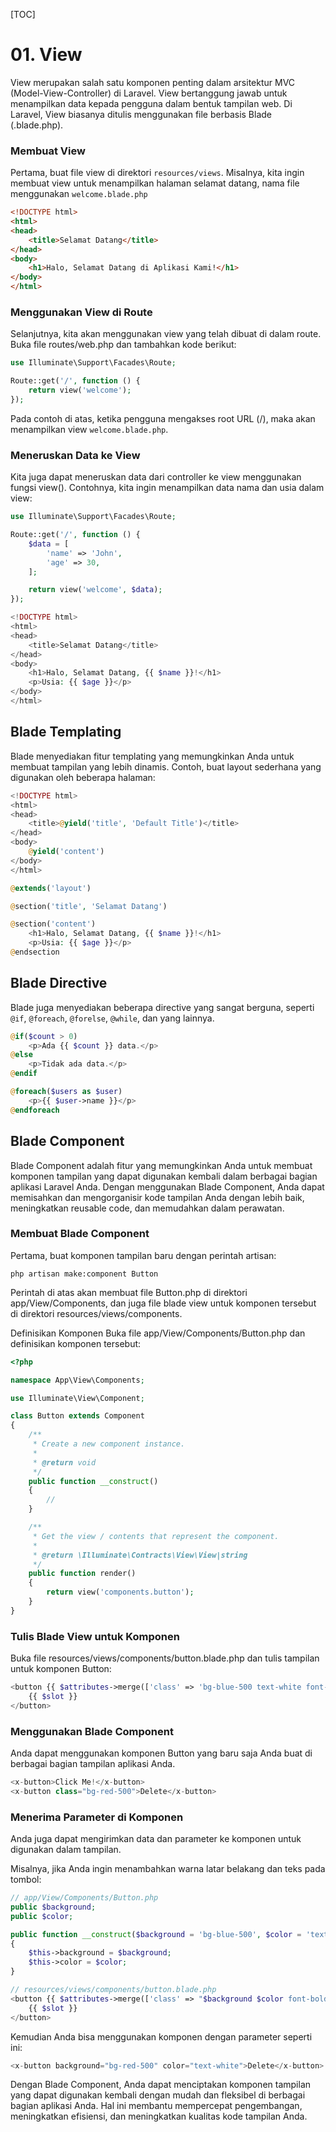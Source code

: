[TOC]

# <b>01.</b> View

View merupakan salah satu komponen penting dalam arsitektur MVC (Model-View-Controller) di Laravel. View bertanggung jawab untuk menampilkan data kepada pengguna dalam bentuk tampilan web. Di Laravel, View biasanya ditulis menggunakan file berbasis Blade (.blade.php). 

### Membuat View
Pertama, buat file view di direktori `resources/views`. Misalnya, kita ingin membuat view untuk menampilkan halaman selamat datang, nama file menggunakan `welcome.blade.php`

```html filename=resources/views/welcome.blade.php
<!DOCTYPE html>
<html>
<head>
    <title>Selamat Datang</title>
</head>
<body>
    <h1>Halo, Selamat Datang di Aplikasi Kami!</h1>
</body>
</html>
```

### Menggunakan View di Route
Selanjutnya, kita akan menggunakan view yang telah dibuat di dalam route. Buka file routes/web.php dan tambahkan kode berikut:
```php
use Illuminate\Support\Facades\Route;

Route::get('/', function () {
    return view('welcome');
});
```

Pada contoh di atas, ketika pengguna mengakses root URL (/), maka akan menampilkan view `welcome.blade.php`.

### Meneruskan Data ke View
Kita juga dapat meneruskan data dari controller ke view menggunakan fungsi view(). Contohnya, kita ingin menampilkan data nama dan usia dalam view:
```php filename=routes/web/php
use Illuminate\Support\Facades\Route;

Route::get('/', function () {
    $data = [
        'name' => 'John',
        'age' => 30,
    ];

    return view('welcome', $data);
});
```
```php filename=resources/views/welcome.blade.php
<!DOCTYPE html>
<html>
<head>
    <title>Selamat Datang</title>
</head>
<body>
    <h1>Halo, Selamat Datang, {{ $name }}!</h1>
    <p>Usia: {{ $age }}</p>
</body>
</html>
```

## Blade Templating
Blade menyediakan fitur templating yang memungkinkan Anda untuk membuat tampilan yang lebih dinamis. Contoh, buat layout sederhana yang digunakan oleh beberapa halaman:
```php filename=resources/views/layout.blade.php
<!DOCTYPE html>
<html>
<head>
    <title>@yield('title', 'Default Title')</title>
</head>
<body>
    @yield('content')
</body>
</html>
```
```php filename=resources/views/welcome.blade.php
@extends('layout')

@section('title', 'Selamat Datang')

@section('content')
    <h1>Halo, Selamat Datang, {{ $name }}!</h1>
    <p>Usia: {{ $age }}</p>
@endsection
```

## Blade Directive
Blade juga menyediakan beberapa directive yang sangat berguna, seperti `@if`, `@foreach`, `@forelse`, `@while`, dan yang lainnya.
```php
@if($count > 0)
    <p>Ada {{ $count }} data.</p>
@else
    <p>Tidak ada data.</p>
@endif

@foreach($users as $user)
    <p>{{ $user->name }}</p>
@endforeach
```

## Blade Component
Blade Component adalah fitur yang memungkinkan Anda untuk membuat komponen tampilan yang dapat digunakan kembali dalam berbagai bagian aplikasi Laravel Anda. Dengan menggunakan Blade Component, Anda dapat memisahkan dan mengorganisir kode tampilan Anda dengan lebih baik, meningkatkan reusable code, dan memudahkan dalam perawatan.

### Membuat Blade Component
Pertama, buat komponen tampilan baru dengan perintah artisan:
```
php artisan make:component Button
```

Perintah di atas akan membuat file Button.php di direktori app/View/Components, dan juga file blade view untuk komponen tersebut di direktori resources/views/components.

Definisikan Komponen
Buka file app/View/Components/Button.php dan definisikan komponen tersebut:

```php
<?php

namespace App\View\Components;

use Illuminate\View\Component;

class Button extends Component
{
    /**
     * Create a new component instance.
     *
     * @return void
     */
    public function __construct()
    {
        //
    }

    /**
     * Get the view / contents that represent the component.
     *
     * @return \Illuminate\Contracts\View\View|string
     */
    public function render()
    {
        return view('components.button');
    }
}
```

### Tulis Blade View untuk Komponen
Buka file resources/views/components/button.blade.php dan tulis tampilan untuk komponen Button:
```php
<button {{ $attributes->merge(['class' => 'bg-blue-500 text-white font-bold py-2 px-4 rounded']) }}>
    {{ $slot }}
</button>
```

### Menggunakan Blade Component
Anda dapat menggunakan komponen Button yang baru saja Anda buat di berbagai bagian tampilan aplikasi Anda.
```php
<x-button>Click Me!</x-button>
<x-button class="bg-red-500">Delete</x-button>
```

### Menerima Parameter di Komponen
Anda juga dapat mengirimkan data dan parameter ke komponen untuk digunakan dalam tampilan.

Misalnya, jika Anda ingin menambahkan warna latar belakang dan teks pada tombol:
```php
// app/View/Components/Button.php
public $background;
public $color;

public function __construct($background = 'bg-blue-500', $color = 'text-white')
{
    $this->background = $background;
    $this->color = $color;
}

// resources/views/components/button.blade.php
<button {{ $attributes->merge(['class' => "$background $color font-bold py-2 px-4 rounded"]) }}>
    {{ $slot }}
</button>
```

Kemudian Anda bisa menggunakan komponen dengan parameter seperti ini:
```php
<x-button background="bg-red-500" color="text-white">Delete</x-button>
```

Dengan Blade Component, Anda dapat menciptakan komponen tampilan yang dapat digunakan kembali dengan mudah dan fleksibel di berbagai bagian aplikasi Anda. Hal ini membantu mempercepat pengembangan, meningkatkan efisiensi, dan meningkatkan kualitas kode tampilan Anda.

